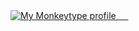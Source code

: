 <a href="https://monkeytype.com/profile/Krishna_19">
        <img src="https://www.google.com/url?sa=i&url=https%3A%2F%2Fgithub.com%2Fmonkeytypegame%2Fmonkeytype&psig=AOvVaw1HekfqZz3QGPT7_tl0dOVp&ust=1752646138937000&source=images&cd=vfe&opi=89978449&ved=0CBUQjRxqFwoTCJj02ZOavo4DFQAAAAAdAAAAABAE" alt="My Monkeytype profile" />
    </a>
